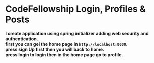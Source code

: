#  CodeFellowship Login, Profiles & Posts
**I create application using spring initializer adding web security and authentication.**<br>
**first you can gei the home page in `http://localhost:8080`.**<br>
**press sign Up first then you will back to home.**<br>
**press login to login then in the home page go to profile.**<br>